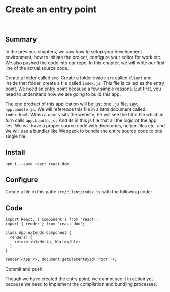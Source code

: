 # Create an entry point

&nbsp;

## Summary
In the previous chapters, we saw how to setup your development environment, how to initiate the project, configure your editor for work etc. We also pushed the code into our repo. In this chapter, we will write our first line of the actual source code.

Create a folder called `src`. Create a folder inside `src` called `client` and inside that folder, create a file called `index.js`. This file is called as the entry point. We need an entry point because a few simple reasons. But first, you need to understand how we are going to build this app.

The end product of this application will be just one `.js` file, say, `app.bundle.js`. We will reference this file in a html document called `index.html`. When a user visits the website, he will see the html file which in turn calls `app.bundle.js.` And its in this js file that all the logic of the app lies. We will have a proper source code with directories, helper files etc. and we will use a bundler like Webpack to bundle the entire source code to one single file.

## Install

`npm i --save react react-dom`

## Configure

Create a file in this path: `src/client/index.js` with the following code:

## Code

    import React, { Component } from 'react';
    import { render } from 'react-dom';

    class App extends Component {
      render() {
        return <h1>Hello, World</h1>;
      }
    }

    render(<App />, document.getElementById('root'));

Commit and push.

Though we have created the entry point, we cannot see it in action yet because we need to implement the compilation and bundling processes.

